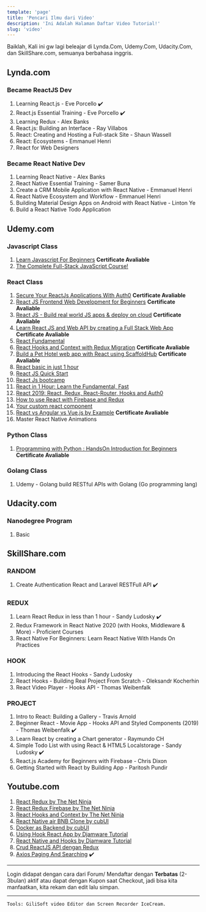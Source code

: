 ```yaml
---
template: 'page'
title: 'Pencari Ilmu dari Video'
description: 'Ini Adalah Halaman Daftar Video Tutorial!'
slug: 'video'
---
```


Baiklah, Kali ini gw lagi beleajar di Lynda.Com, Udemy.Com, Udacity.Com, dan SkillShare.com, semuanya berbahasa inggris.

## Lynda.com

### Became ReactJS Dev

1. Learning React.js - Eve Porcello ✔️
2. React.js Essential Training - Eve Porcello ✔️
3. Learning Redux - Alex Banks
4. React.js: Building an Interface - Ray Villabos
5. React: Creating and Hosting a Full-stack Site - Shaun Wassell
6. React: Ecosystems - Emmanuel Henri
7. React for Web Designers

### Became React Native Dev

1. Learning React Native - Alex Banks
2. React Native Essential Training - Samer Buna
3. Create a CRM Mobile Application with React Native - Emmanuel Henri
4. React Native Ecosystem and Workflow - Emmanuel Henri
5. Building Material Design Apps on Android with React Native - Linton Ye
6. Build a React Native Todo Application

## Udemy.com

### Javascript Class

1. [Learn Javascript For Beginners](https://www.udemy.com/share/101WeoAEIbdVZbTXo=/) **Certificate Avaliable**
2. [The Complete Full-Stack JavaScript Course!](https://www.udemy.com/share/101rwKAEIbdVZbTXo=/)

### React Class

1. [Secure Your ReactJs Applications With Auth0](https://www.udemy.com/share/101EeuAEIbdVZbTXo=/) **Certificate Avaliable**
2. [React JS Frontend Web Development for Beginners](https://www.udemy.com/share/101sEOAEIbdVZbTXo=/) **Certificate Avaliable**
3. [React JS - Build real world JS apps & deploy on cloud](https://www.udemy.com/share/101KLYAEIbdVZbTXo=/) **Certificate Avaliable**
4. [Learn React JS and Web API by creating a Full Stack Web App](https://www.udemy.com/share/101vmsAEIbdVZbTXo=/) **Certificate Avaliable**
5. [React Fundamental](https://www.udemy.com/share/101CyMAEIbdVZbTXo=/)
6. [React Hooks and Context with Redux Migration](https://www.udemy.com/share/101sxSAEIbdVZbTXo=/) **Certificate Avaliable**
7. [Build a Pet Hotel web app with React using ScaffoldHub](https://www.udemy.com/share/101LUGAEIbdVZbTXo=/) **Certificate Avaliable**
8. [React basic in just 1 hour](https://www.udemy.com/share/101wl2AEIbdVZbTXo=/)
9. [React JS Quick Start](https://www.udemy.com/share/101Ek2AEIbdVZbTXo=/)
10. [React Js bootcamp](https://www.udemy.com/share/101Y4MAEIbdVZbTXo=/)
11. [React in 1 Hour: Learn the Fundamental, Fast](https://www.udemy.com/share/101GiQAEIbdVZbTXo=/)
12. [React 2019: React, Redux, React-Router, Hooks and Auth0](https://www.udemy.com/share/101v14AEIbdVZbTXo=/)
13. [How to use React with Firebase and Redux](https://www.udemy.com/share/101EgiAEIbdVZbTXo=/)
14. [Your custom react component](https://www.udemy.com/share/101BRMAEIbdVZbTXo=/)
15. [React vs Angular vs Vue.js by Example](https://www.udemy.com/share/101t9AAEIbdVZbTXo=/) **Certificate Avaliable**
16. Master React Native Animations

### Python Class

1. [Programming with Python : HandsOn Introduction for Beginners](https://www.udemy.com/share/101tCqAEIbdVZbTXo=/) **Certificate Avaliable**

### Golang Class

1. Udemy - Golang build RESTful APIs with Golang (Go programming lang)

## Udacity.com

### Nanodegree Program

1. Basic

## SkillShare.com

### RANDOM

1. Create Authentication React and Laravel RESTFull API ✔️

### REDUX

1. Learn React Redux in less than 1 hour - Sandy Ludosky ✔️
2. Redux Framework in React Native 2020 (with Hooks, Middleware & More) - Proficient Courses
3. React Native For Beginners: Learn React Native With Hands On Practices

### HOOK

1. Introducing the React Hooks - Sandy Ludosky
2. React Hooks - Building Real Project From Scratch - Oleksandr Kocherhin
3. React Video Player - Hooks API - Thomas Weibenfalk

### PROJECT

1. Intro to React: Building a Gallery - Travis Arnold
2. Beginner React - Movie App - Hooks API and Styled Components (2019) - Thomas Weibenfalk ✔️
3. Learn React by creating a Chart generator - Raymundo CH
4. Simple Todo List with using React & HTML5 Localstorage - Sandy Ludosky ✔️
5. React.js Academy for Beginners with Firebase - Chris Dixon
6. Getting Started with React by Building App - Paritosh Pundir

## Youtube.com

1. [React Redux by The Net Ninja](https://www.youtube.com/playlist?list=PL4cUxeGkcC9ij8CfkAY2RAGb-tmkNwQHG)
2. [React Redux Firebase by The Net Ninja](https://www.youtube.com/playlist?list=PL4cUxeGkcC9iWstfXntcj8f-dFZ4UtlN3)
3. [React Hooks and Context by The Net Ninja](https://www.youtube.com/playlist?list=PL4cUxeGkcC9hNokByJilPg5g9m2APUePI)
4. [React Native air BNB Clone by cubUI](https://www.youtube.com/playlist?list=PLOg2mrFoc1TuKfcp4Ll-h2AFzSmujppnZ)
5. [Docker as Backend by cubUI](https://www.youtube.com/playlist?list=PLOg2mrFoc1TvMN_3vtvTLXGHwhSbHhxgI)
6. [Using Hook React App by Djamware Tutorial](https://www.youtube.com/playlist?list=PLJ0ZwcKLb1MHFEJB0LhjjpgqMrQqwrtWA)
7. [React Native and Hooks by Djamware Tutorial](https://www.youtube.com/playlist?list=PLJ0ZwcKLb1MEnIJNDvVUPbX2it3t27Dsb)
8. [Crud ReactJS API dengan Redux](https://www.youtube.com/playlist?list=PLIan8aHxsPj1n-fDYopnjbaK55DhZqrmN)
9. [Axios Paging And Searching](https://medium.com/@imranhsayed/live-search-with-react-instant-search-pagination-6acd476af756) ✔️

---

Login didapat dengan cara dari Forum/ Mendaftar dengan **Terbatas** (2-3bulan) aktif atau dapat dengan Kupon saat Checkout, jadi bisa kita manfaatkan, kita rekam dan edit lalu simpan.

---

`Tools: GiliSoft video Editor dan Screen Recorder IceCream.`
